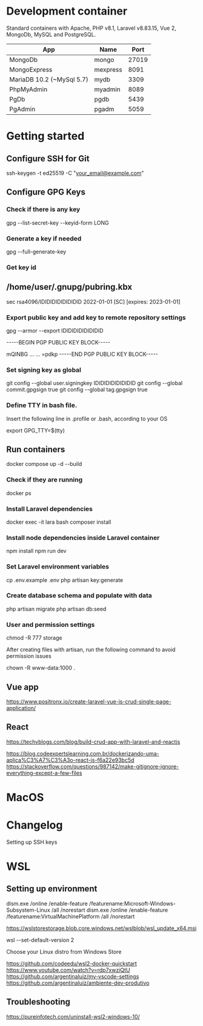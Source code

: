 # Development container

Standard containers with Apache, PHP v8.1, Laravel v8.83.15, Vue 2, MongoDb, MySQL and PostgreSQL.

| App  | Name  | Port  |
|---|---|---|
|  MongoDb  | mongo | 27019 |
|  MongoExpress | mexpress | 8091 |
|  MariaDB 10.2 (~MySql 5.7) | mydb | 3309 |
|  PhpMyAdmin | myadmin | 8089 |
|  PgDb | pgdb | 5439 |
|  PgAdmin | pgadm | 5059 |

# Getting started

## Configure SSH for Git

ssh-keygen -t ed25519 -C "your_email@example.com"

## Configure GPG Keys

### Check if there is any key
gpg --list-secret-key --keyid-form LONG

### Generate a key if needed
gpg --full-generate-key

### Get key id

/home/user/.gnupg/pubring.kbx
-------------------------------
sec   rsa4096/IDIDIDIDIDIDIDID 2022-01-01 [SC] [expires: 2023-01-01]

### Export public key and add key to remote repository settings

gpg --armor --export IDIDIDIDIDIDIDID

-----BEGIN PGP PUBLIC KEY BLOCK-----

mQINBG ...
...
=pdkp
-----END PGP PUBLIC KEY BLOCK-----

### Set signing key as global

git config --global user.signingkey IDIDIDIDIDIDIDID
git config --global commit.gpgsign true
git config --global tag.gpgsign true

### Define TTY in bash file.

Insert the following line in .profile or .bash, according to your OS

export GPG_TTY=$(tty)

## Run containers

docker compose up -d --build

### Check if they are running

docker ps

### Install Laravel dependencies

docker exec -it lara bash
composer install

### Install node dependencies inside Laravel container

npm install
npm run dev

### Set Laravel environment variables

cp .env.example .env
php artisan key:generate

### Create database schema and populate with data

php artisan migrate
php artisan db:seed

### User and permission settings

chmod -R 777 storage

After creating files with artisan, run the following command to avoid permission issues

chown -R www-data:1000 .

## Vue app

<https://www.positronx.io/create-laravel-vue-js-crud-single-page-application/>

## React

<https://techvblogs.com/blog/build-crud-app-with-laravel-and-reactjs>

https://blog.codeexpertslearning.com.br/dockerizando-uma-aplica%C3%A7%C3%A3o-react-js-f6a22e93bc5d
https://stackoverflow.com/questions/987142/make-gitignore-ignore-everything-except-a-few-files

# MacOS

# Changelog

Setting up SSH keys

# WSL

## Setting up environment

dism.exe /online /enable-feature /featurename:Microsoft-Windows-Subsystem-Linux /all /norestart
dism.exe /online /enable-feature /featurename:VirtualMachinePlatform /all /norestart

https://wslstorestorage.blob.core.windows.net/wslblob/wsl_update_x64.msi

wsl --set-default-version 2

Choose your Linux distro from Windows Store

https://github.com/codeedu/wsl2-docker-quickstart
https://www.youtube.com/watch?v=rdp7xwziQtU
https://github.com/argentinaluiz/my-vscode-settings
https://github.com/argentinaluiz/ambiente-dev-produtivo


## Troubleshooting

https://pureinfotech.com/uninstall-wsl2-windows-10/